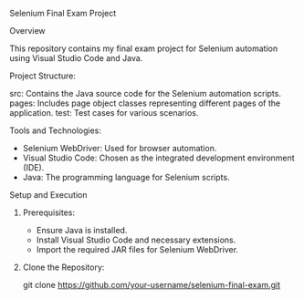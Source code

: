 Selenium Final Exam Project

Overview

This repository contains my final exam project for Selenium automation using Visual Studio Code and Java. 

Project Structure:

src: Contains the Java source code for the Selenium automation scripts.
pages: Includes page object classes representing different pages of the application.
test: Test cases for various scenarios.


Tools and Technologies:

- Selenium WebDriver: Used for browser automation.
- Visual Studio Code: Chosen as the integrated development environment (IDE).
- Java: The programming language for Selenium scripts.

 Setup and Execution

1. Prerequisites:
   - Ensure Java is installed.
   - Install Visual Studio Code and necessary extensions.
   - Import the required JAR files for Selenium WebDriver.

2. Clone the Repository:
   
   git clone https://github.com/your-username/selenium-final-exam.git
  
